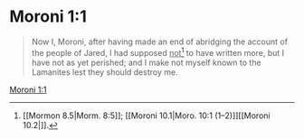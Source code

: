 # Moroni 1:1

> Now I, Moroni, after having made an end of abridging the account of the people of Jared, I had supposed <u>not</u>[^a] to have written more, but I have not as yet perished; and I make not myself known to the Lamanites lest they should destroy me.

[Moroni 1:1](https://www.churchofjesuschrist.org/study/scriptures/bofm/moro/1?lang=eng&id=p1#p1)


[^a]: [[Mormon 8.5|Morm. 8:5]]; [[Moroni 10.1|Moro. 10:1 (1–2)]][[Moroni 10.2|]].  
